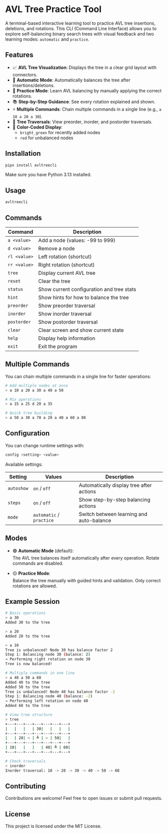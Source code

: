 # AVL Tree Practice Tool

A terminal-based interactive learning tool to practice AVL tree insertions, deletions, and rotations. This CLI (Command Line Interface) allows you to explore self-balancing binary search trees with visual feedback and two learning modes: `automatic` and `practice`.

## Features

- 📈 **AVL Tree Visualization**: Displays the tree in a clear grid layout with connectors.
- 🤖 **Automatic Mode**: Automatically balances the tree after insertions/deletions.
- 🧠 **Practice Mode**: Learn AVL balancing by manually applying the correct rotations.
- 📚 **Step-by-Step Guidance**: See every rotation explained and shown.
- ⚡ **Multiple Commands**: Chain multiple commands in a single line (e.g., `a 10 a 20 a 30`).
- 🔄 **Tree Traversals**: View preorder, inorder, and postorder traversals.
- 🎨 **Color-Coded Display**:
  - `bright_green` for recently added nodes
  - `red` for unbalanced nodes

## Installation

```bash
pipx install avltreecli
```

Make sure you have Python 3.13 installed.

## Usage

```bash
avltreecli
```

## Commands

| Command                   | Description                                |
|---------------------------|--------------------------------------------|
| `a <value>`               | Add a node (values: -99 to 999)            |
| `d <value>`               | Remove a node                              |
| `rl <value>`              | Left rotation (shortcut)                   |
| `rr <value>`              | Right rotation (shortcut)                  |
| `tree`                    | Display current AVL tree                   |
| `reset`                   | Clear the tree                             |
| `status`                  | Show current configuration and tree stats  |
| `hint`                    | Show hints for how to balance the tree     |
| `preorder`                | Show preorder traversal                    |
| `inorder`                 | Show inorder traversal                     |
| `postorder`               | Show postorder traversal                   |
| `clear`                   | Clear screen and show current state        |
| `help`                    | Display help information                   |
| `exit`                    | Exit the program                           |

## Multiple Commands

You can chain multiple commands in a single line for faster operations:

```bash
# Add multiple nodes at once
> a 10 a 20 a 30 a 40 a 50

# Mix operations
> a 15 a 25 d 20 a 35

# Quick tree building
> a 50 a 30 a 70 a 20 a 40 a 60 a 80
```

## Configuration

You can change runtime settings with:

```bash
config <setting> <value>
```

Available settings:

| Setting         | Values                | Description                                  |
|----------------|------------------------|----------------------------------------------|
| `autoshow`     | `on` / `off`           | Automatically display tree after actions     |
| `steps`        | `on` / `off`           | Show step-by-step balancing actions          |
| `mode`         | `automatic` / `practice` | Switch between learning and auto-balance     |

## Modes

- 🟢 **Automatic Mode** (default):  
  The AVL tree balances itself automatically after every operation. Rotate commands are disabled.

- 🟡 **Practice Mode**:  
  Balance the tree manually with guided hints and validation. Only correct rotations are allowed.

## Example Session

```bash
# Basic operations
> a 30
Added 30 to the tree

> a 20
Added 20 to the tree

> a 10
Tree is unbalanced! Node 30 has balance factor 2
Step 1: Balancing node 30 (balance: 2)
→ Performing right rotation on node 30
Tree is now balanced!

# Multiple commands in one line
> a 40 a 50 a 60
Added 40 to the tree
Added 50 to the tree
Tree is unbalanced! Node 40 has balance factor -2
Step 1: Balancing node 40 (balance: -2)
→ Performing left rotation on node 40
Added 60 to the tree

# View tree structure
> tree
+---+---+---+---+---+---+---+
|   |   |   | 30|   |   |   |
+---+---+---+---+---+---+---+
|   | 20| < | ╩ | > | 50|   |
+---+---+---+---+---+---+---+
| 10|   |   |   | 40| ╩ | 60|
+---+---+---+---+---+---+---+

# Check traversals
> inorder
Inorder traversal: 10 -> 20 -> 30 -> 40 -> 50 -> 60
```

## Contributing

Contributions are welcome! Feel free to open issues or submit pull requests.

## License

This project is licensed under the MIT License.
